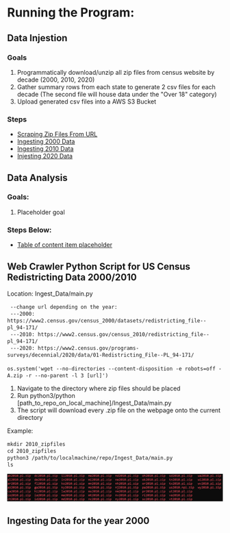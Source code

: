 # Running the Program:

## Data Injestion

### Goals
1. Programmatically download/unzip all zip files from census website by decade (2000, 2010, 2020)
2. Gather summary rows from each state to generate 2 csv files for each decade (The second file will house data under the "Over 18" category)
3. Upload generated csv files into a AWS S3 Bucket
### Steps
* [Scraping Zip Files From URL](#web-crawler-python-script-for-US-Census-Redistricting-Data-2000/2010)
* [Ingesting 2000 Data](#ingesting-data-for-the-year-2000)
* [Ingesting 2010 Data](#features)
* [Injesting 2020 Data](#screenshots)

## Data Analysis

### Goals:
1. Placeholder goal
### Steps Below: 
* [Table of content item placeholder](#placeholder-link)

## Web Crawler Python Script for US Census Redistricting Data 2000/2010

Location: Ingest_Data/main.py

```
 --change url depending on the year:
 ---2000: https://www2.census.gov/census_2000/datasets/redistricting_file--pl_94-171/
 ---2010: https://www2.census.gov/census_2010/redistricting_file--pl_94-171/
 ---2020: https://www2.census.gov/programs-surveys/decennial/2020/data/01-Redistricting_File--PL_94-171/

os.system('wget --no-directories --content-disposition -e robots=off -A.zip -r --no-parent -l 3 [url]')
```
1. Navigate to the directory where zip files should be placed
2. Run python3/python [path_to_repo_on_local_machine]/Ingest_Data/main.py
3. The script will download every .zip file on the webpage onto the current directory

Example:

```
mkdir 2010_zipfiles
cd 2010_zipfiles
python3 /path/to/localmachine/repo/Ingest_Data/main.py
ls
```
![alt text](documentation_screenshots/zip_files.png "zip files in ubuntu")

## Ingesting Data for the year 2000






